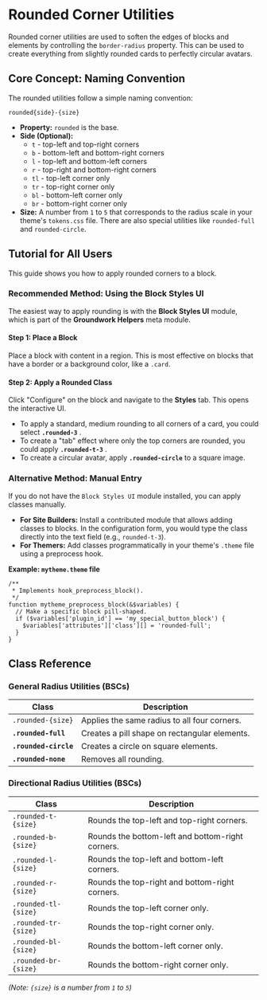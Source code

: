 # Rounded Corner Utilities

Rounded corner utilities are used to soften the edges of blocks and elements by controlling the `border-radius` property. This can be used to create everything from slightly rounded cards to perfectly circular avatars.

## Core Concept: Naming Convention

The rounded utilities follow a simple naming convention:

`rounded{side}-{size}`

* **Property:** `rounded` is the base.
* **Side (Optional):**
  * `t` - top-left and top-right corners
  * `b` - bottom-left and bottom-right corners
  * `l` - top-left and bottom-left corners
  * `r` - top-right and bottom-right corners
  * `tl` - top-left corner only
  * `tr` - top-right corner only
  * `bl` - bottom-left corner only
  * `br` - bottom-right corner only
* **Size:** A number from `1` to `5` that corresponds to the radius scale in your theme's `tokens.css` file. There are also special utilities like `rounded-full` and `rounded-circle`.

## Tutorial for All Users

This guide shows you how to apply rounded corners to a block.

### Recommended Method: Using the Block Styles UI

The easiest way to apply rounding is with the **Block Styles UI** module, which is part of the **Groundwork Helpers** meta module.

#### Step 1: Place a Block

Place a block with content in a region. This is most effective on blocks that have a border or a background color, like a `.card`.

#### Step 2: Apply a Rounded Class

Click "Configure" on the block and navigate to the **Styles** tab. This opens the interactive UI.

* To apply a standard, medium rounding to all corners of a card, you could select  **`.rounded-3`** .
* To create a "tab" effect where only the top corners are rounded, you could apply  **`.rounded-t-3`** .
* To create a circular avatar, apply **`.rounded-circle`** to a square image.

### Alternative Method: Manual Entry

If you do not have the `Block Styles UI` module installed, you can apply classes manually.

* **For Site Builders:** Install a contributed module that allows adding classes to blocks. In the configuration form, you would type the class directly into the text field (e.g., `rounded-t-3`).
* **For Themers:** Add classes programmatically in your theme's `.theme` file using a preprocess hook.

**Example: `mytheme.theme` file**

```
/**
 * Implements hook_preprocess_block().
 */
function mytheme_preprocess_block(&$variables) {
  // Make a specific block pill-shaped.
  if ($variables['plugin_id'] == 'my_special_button_block') {
    $variables['attributes']['class'][] = 'rounded-full';
  }
}

```

## Class Reference

### General Radius Utilities (BSCs)

| **Class**               | **Description**                         |
| ----------------------------- | --------------------------------------------- |
| `.rounded-{size}`           | Applies the same radius to all four corners.  |
| **`.rounded-full`**   | Creates a pill shape on rectangular elements. |
| **`.rounded-circle`** | Creates a circle on square elements.          |
| **`.rounded-none`**   | Removes all rounding.                         |

### Directional Radius Utilities (BSCs)

| **Class**        | **Description**                            |
| ---------------------- | ------------------------------------------------ |
| `.rounded-t-{size}`  | Rounds the top-left and top-right corners.       |
| `.rounded-b-{size}`  | Rounds the bottom-left and bottom-right corners. |
| `.rounded-l-{size}`  | Rounds the top-left and bottom-left corners.     |
| `.rounded-r-{size}`  | Rounds the top-right and bottom-right corners.   |
| `.rounded-tl-{size}` | Rounds the top-left corner only.                 |
| `.rounded-tr-{size}` | Rounds the top-right corner only.                |
| `.rounded-bl-{size}` | Rounds the bottom-left corner only.              |
| `.rounded-br-{size}` | Rounds the bottom-right corner only.             |

*(Note: `{size}` is a number from `1` to `5`)*
